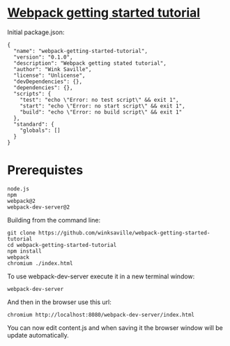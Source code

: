 #  [Webpack getting started tutorial](https://webpack.github.io/docs/tutorials/getting-started/)

Initial package.json:
```
{
  "name": "webpack-getting-started-tutorial",
  "version": "0.1.0",
  "description": "Webpack getting stated tutorial",
  "author": "Wink Saville",
  "license": "Unlicense",
  "devDependencies": {},
  "dependencies": {},
  "scripts": {
    "test": "echo \"Error: no test script\" && exit 1",
    "start": "echo \"Error: no start script\" && exit 1",
    "build": "echo \"Error: no build script\" && exit 1"
  },
  "standard": {
    "globals": []
  }
}
```

# Prerequistes
```
node.js
npm
webpack@2
webpack-dev-server@2
```

Building from the command line:
```
git clone https://github.com/winksaville/webpack-getting-started-tutorial
cd webpack-getting-started-tutorial
npm install
webpack
chromium ./index.html
```

To use webpack-dev-server execute it in a new terminal window:
```
webpack-dev-server
```

And then in the browser use this url:
```
chromium http://localhost:8080/webpack-dev-server/index.html
```

You can now edit content.js and when saving it the
browser window will be update automatically.
